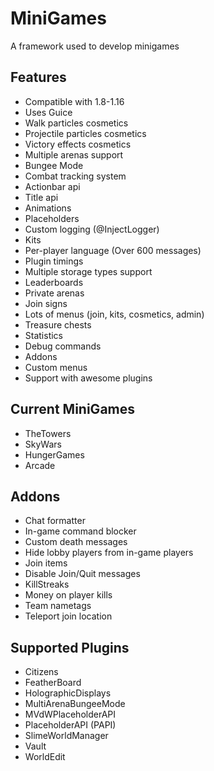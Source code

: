 # MiniGames

A framework used to develop minigames

## Features
* Compatible with 1.8-1.16
* Uses Guice
* Walk particles cosmetics
* Projectile particles cosmetics
* Victory effects cosmetics
* Multiple arenas support
* Bungee Mode
* Combat tracking system
* Actionbar api
* Title api
* Animations
* Placeholders
* Custom logging (@InjectLogger)
* Kits
* Per-player language (Over 600 messages)
* Plugin timings
* Multiple storage types support
* Leaderboards
* Private arenas
* Join signs
* Lots of menus (join, kits, cosmetics, admin)
* Treasure chests
* Statistics
* Debug commands
* Addons
* Custom menus
* Support with awesome plugins

## Current MiniGames
* TheTowers
* SkyWars
* HungerGames
* Arcade

## Addons
* Chat formatter
* In-game command blocker
* Custom death messages
* Hide lobby players from in-game players
* Join items
* Disable Join/Quit messages
* KillStreaks
* Money on player kills
* Team nametags
* Teleport join location

## Supported Plugins
* Citizens
* FeatherBoard
* HolographicDisplays
* MultiArenaBungeeMode
* MVdWPlaceholderAPI
* PlaceholderAPI (PAPI)
* SlimeWorldManager
* Vault
* WorldEdit